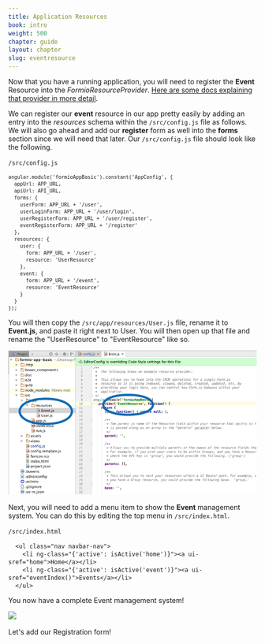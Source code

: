 ```yaml
---
title: Application Resources
book: intro
weight: 500
chapter: guide
layout: chapter
slug: eventresource
---
```

Now that you have a running application, you will need to register the **Event** Resource into the *FormioResourceProvider*. [Here are some docs explaining that provider in more detail](https://github.com/formio/ngFormioHelper/wiki/FormioResource-Provider).

We can register our **event** resource in our app pretty easily by adding an entry into the *resources* schema within the `/src/config.js` file as follows. We will also go ahead and add our **register** form as well into the **forms** section since we will need that later. Our ```/src/config.js``` file should look like the following.

`/src/config.js`

<small>

```
angular.module('formioAppBasic').constant('AppConfig', {
  appUrl: APP_URL,
  apiUrl: API_URL,
  forms: {
    userForm: APP_URL + '/user',
    userLoginForm: APP_URL + '/user/login',
    userRegisterForm: APP_URL + '/user/register',
    eventRegisterForm: APP_URL + '/register'
  },
  resources: {
    user: {
      form: APP_URL + '/user',
      resource: 'UserResource'
    },
    event: {
      form: APP_URL + '/event',
      resource: 'EventResource'
    }
  }
});
```

</small>

You will then copy the `/src/app/resources/User.js` file, rename it to **Event.js**, and paste it right next to User. You will then open up that file and rename the "UserResource" to "EventResource" like so.

![](/assets/img/userguide/eventcode.png)

Next, you will need to add a menu item to show the **Event** management system. You can do this by editing the top menu in `/src/index.html`.

```/src/index.html```

```
  <ul class="nav navbar-nav">
    <li ng-class="{'active': isActive('home')}"><a ui-sref="home">Home</a></li>
    <li ng-class="{'active': isActive('event')}"><a ui-sref="eventIndex()">Events</a></li>
  </ul>
```

You now have a complete Event management system!

![](/assets/img/userguide/eventindex.png)

Let's add our Registration form!
